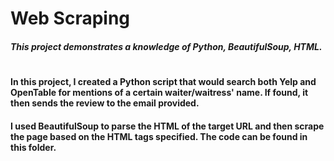 # Web Scraping
##### This project demonstrates a knowledge of Python, BeautifulSoup, HTML. 
#
#### In this project, I created a Python script that would search both Yelp and OpenTable for mentions of a certain waiter/waitress' name. If found, it then sends the review to the email provided. 
#### I used BeautifulSoup to parse the HTML of the target URL and then scrape the page based on the HTML tags specified. The code can be found in this folder. 
